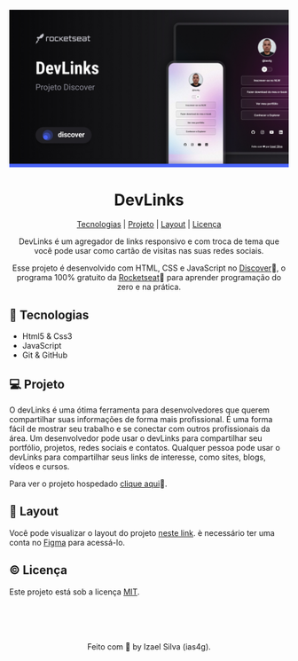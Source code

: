 ![Image](./.github/preview.jpg)

<div align="center">

  # DevLinks
  <!-- <a href="#tecnologias">Tecnologias</a> |
  <a href="">Projeto</a> |
  <a href="">Layout</a> |
  <a href="#licença">Licença</a> |  -->


  [Tecnologias](#-tecnologias) | [Projeto](#-projeto) | [Layout](#-layout) | [Licença](#-licença)

  DevLinks é um agregador de links responsivo e com troca de tema que você pode usar como cartão de visitas nas suas redes sociais.
  
  Esse projeto é desenvolvido com HTML, CSS e JavaScript no [Discover](https://www.rocketseat.com.br/discover?utm_source=figma&utm_medium=organic&utm_campaign=lead&utm_term=discover&utm_content=description_figma-lp_discover)🔗, o programa 100% gratuito da [Rocketseat](https://www.rocketseat.com.br)🔗 para aprender programação do zero e na prática.
</div>

## 🚀 Tecnologias
  * Html5 & Css3
  * JavaScript
  * Git & GitHub

## 💻 Projeto
O devLinks é uma ótima ferramenta para desenvolvedores que querem compartilhar suas informações de forma mais profissional. É uma forma fácil de mostrar seu trabalho e se conectar com outros profissionais da área. Um desenvolvedor pode usar o devLinks para compartilhar seu portfólio, projetos, redes sociais e contatos. Qualquer pessoa pode usar o devLinks para compartilhar seus links de interesse, como sites, blogs, vídeos e cursos.

Para ver o projeto hospedado [clique aqui](https://dev-links-by-ias4g.netlify.app/)🔗.

## 📝 Layout
Você pode visualizar o layout do projeto [neste link](https://www.figma.com/file/YxESHmbJjZpaNDcRqBvMJF/DevLinks-%E2%80%A2-Projeto-Discover-(Community)-(Copy)?type=design&node-id=10%3A620&mode=design&t=V29yuydlOTM8DjrD-1). è necessário ter uma conta no [Figma](https://www.figma.com) para acessá-lo.

## © Licença
Este projeto está sob a licença [MIT](./LICENSE).

<br>
<br>
<br>
<br>

<div align="center">Feito com 💖 by Izael Silva (ias4g).</div>